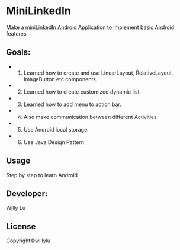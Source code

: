 # MiniLinkedIn
Make a miniLinkedIn Android Application to implement basic Android features

## Goals: 
* 1. Learned how to create and use LinearLayout, RelativeLayout, ImageButton etc components.
* 2. Learned how to create customized dynamic list.
* 3. Learned how to add menu to action bar.
* 4. Also make communication between different Activities
* 5. Use Android local storage.
* 6. Use Java Design Pattern

## Usage
Step by step to learn Android

## Developer:
Willy Lu

## License
Copyright©willylu
